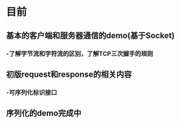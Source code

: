 # 目前
## 基本的客户端和服务器通信的demo(基于Socket)
### -了解字节流和字符流的区别，了解TCP三次握手的规则
## 初版request和response的相关内容
###  -可序列化标识接口
## 序列化的demo完成中
